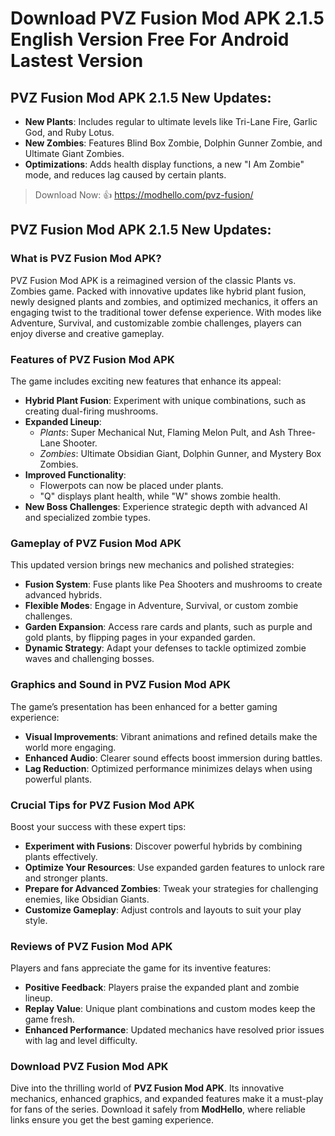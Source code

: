# Download PVZ Fusion Mod APK 2.1.5 English Version Free For Android Lastest Version

## PVZ Fusion Mod APK 2.1.5 New Updates:  
- **New Plants**: Includes regular to ultimate levels like Tri-Lane Fire, Garlic God, and Ruby Lotus.  
- **New Zombies**: Features Blind Box Zombie, Dolphin Gunner Zombie, and Ultimate Giant Zombies.  
- **Optimizations**: Adds health display functions, a new "I Am Zombie" mode, and reduces lag caused by certain plants.  

>Download Now: 👍 https://modhello.com/pvz-fusion/

## PVZ Fusion Mod APK 2.1.5 New Updates:

### What is PVZ Fusion Mod APK?  
PVZ Fusion Mod APK is a reimagined version of the classic Plants vs. Zombies game. Packed with innovative updates like hybrid plant fusion, newly designed plants and zombies, and optimized mechanics, it offers an engaging twist to the traditional tower defense experience. With modes like Adventure, Survival, and customizable zombie challenges, players can enjoy diverse and creative gameplay.  

### Features of PVZ Fusion Mod APK  

The game includes exciting new features that enhance its appeal:  

- **Hybrid Plant Fusion**: Experiment with unique combinations, such as creating dual-firing mushrooms.  
- **Expanded Lineup**:  
  - *Plants*: Super Mechanical Nut, Flaming Melon Pult, and Ash Three-Lane Shooter.  
  - *Zombies*: Ultimate Obsidian Giant, Dolphin Gunner, and Mystery Box Zombies.  
- **Improved Functionality**:  
  - Flowerpots can now be placed under plants.  
  - "Q" displays plant health, while "W" shows zombie health.  
- **New Boss Challenges**: Experience strategic depth with advanced AI and specialized zombie types.  

### Gameplay of PVZ Fusion Mod APK  

This updated version brings new mechanics and polished strategies:  

- **Fusion System**: Fuse plants like Pea Shooters and mushrooms to create advanced hybrids.  
- **Flexible Modes**: Engage in Adventure, Survival, or custom zombie challenges.  
- **Garden Expansion**: Access rare cards and plants, such as purple and gold plants, by flipping pages in your expanded garden.  
- **Dynamic Strategy**: Adapt your defenses to tackle optimized zombie waves and challenging bosses.  

### Graphics and Sound in PVZ Fusion Mod APK  

The game’s presentation has been enhanced for a better gaming experience:  

- **Visual Improvements**: Vibrant animations and refined details make the world more engaging.  
- **Enhanced Audio**: Clearer sound effects boost immersion during battles.  
- **Lag Reduction**: Optimized performance minimizes delays when using powerful plants.  

### Crucial Tips for PVZ Fusion Mod APK  

Boost your success with these expert tips:  

- **Experiment with Fusions**: Discover powerful hybrids by combining plants effectively.  
- **Optimize Your Resources**: Use expanded garden features to unlock rare and stronger plants.  
- **Prepare for Advanced Zombies**: Tweak your strategies for challenging enemies, like Obsidian Giants.  
- **Customize Gameplay**: Adjust controls and layouts to suit your play style.  

### Reviews of PVZ Fusion Mod APK  

Players and fans appreciate the game for its inventive features:  

- **Positive Feedback**: Players praise the expanded plant and zombie lineup.  
- **Replay Value**: Unique plant combinations and custom modes keep the game fresh.  
- **Enhanced Performance**: Updated mechanics have resolved prior issues with lag and level difficulty.  

### Download PVZ Fusion Mod APK  

Dive into the thrilling world of **PVZ Fusion Mod APK**. Its innovative mechanics, enhanced graphics, and expanded features make it a must-play for fans of the series. Download it safely from **ModHello**, where reliable links ensure you get the best gaming experience.  
